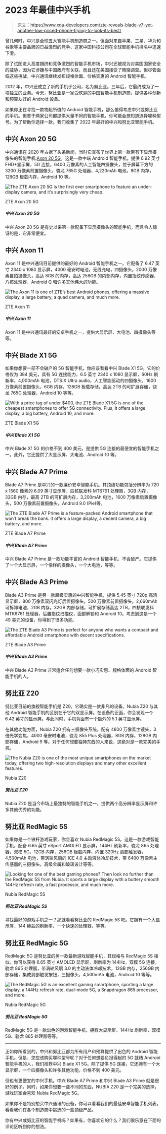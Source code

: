 # 2023 年最佳中兴手机

> 原文：<https://www.xda-developers.com/zte-reveals-blade-v7-yet-another-low-priced-phone-trying-to-look-its-best/>

曾几何时，中兴是全球五大智能手机制造商之一。但面对来自苹果、三星、华为和谷歌等主要品牌的日益激烈的竞争，这家中国科技公司在全球智能手机排名中迅速下滑。

除了试图进入高度拥挤和竞争激烈的智能手机市场，中兴还被视为对美国国家安全的威胁，因为它涉嫌与中国政府有关联，而且还在美国接受了贿赂调查。但尽管面临这些挑战，中兴通讯继续发布规格体面、价格实惠的 Android 智能手机。

2012 年，中兴还成立了新的手机子公司，名为努比亚。三年后，它最终成为了一项独立的业务。今天，努比亚是一家受欢迎的中国智能手机制造商，提供各种创新和预算友好的 Android 设备。

如果你正在寻找一款物超所值的 Android 智能手机，那么值得考虑中兴或努比亚的手机。但鉴于两家公司都提供大量不同的智能手机，你可能会想知道选择哪种型号。为了帮助你选择一款，我们收集了 2022 年最好的中兴和努比亚智能手机。

## 中兴 Axon 20 5G

中兴通讯在 2020 年占据了头条新闻，当时它宣布了世界上第一款带有下显示摄像头的智能手机:[Axon 20 5G](https://www.xda-developers.com/zte-axon-20-5g-under-display-camera-hands-on/)。这是一款中端 Android 智能手机，提供 6.92 英寸 FHD+显示屏，5G 连接，6400 万像素的人工智能四摄像头，位于屏幕下方的 3200 万像素前置摄像头，骁龙 765G 处理器，4,220mAh 电池，8GB 内存，128GB 板载内存，Android 10 等。

 <picture>![The ZTE Axon 20 5G is the first ever smartphone to feature an under-display camera, and it’s surprisingly very cheap.](img/4e8c2d843fd4b302e2953270e6a7ab25.png)</picture> 

ZTE Axon 20 5G

##### 中兴 Axon 20 5G

中兴 Axon 20 5G 是有史以来第一款配备下显示摄像头的智能手机，而且令人惊讶的是，它非常便宜。

## 中兴 Axon 11

Axon 11 是中兴通讯目前提供的最好的 Android 智能手机之一。它配备了 6.47 英寸 2340 x 1080 显示屏，4000 毫安时电池，无线充电，四摄像头，2000 万像素自拍摄像头，高达 8GB 的内存，高达 256GB 的内部内存，内置指纹传感器，八核处理器，Android Q 和许多其他伟大的功能。

 <picture>![The Axon 11 is one of ZTE’s best Android phones, offering a massive display, a large battery, a quad camera, and much more.](img/cb0962110da851349a3ebeab80d89fb9.png)</picture> 

ZTE Axon 11

##### 中兴 Axon 11

Axon 11 是中兴通讯最好的安卓手机之一，提供大显示屏、大电池、四摄像头等等。

## 中兴 Blade X1 5G

如果你想要一部不会破产的 5G 智能手机，你应该看看中兴 Blade X1 5G。它的价格仅为 384 美元，具有 5G 连接能力，6.5 英寸 2340 x 1080 显示屏，60Hz 刷新率，4,000mAh 电池，DTS:X Ultra audio，人工智能驱动的四摄像头，1600 万像素前置摄像头，6GB 内存，128GB 板载存储，高达 2TB 的可扩展存储，骁龙 765G 处理器，Android 10 等等。

 <picture>![With a price tag of under $400, the ZTE Blade X1 5G is one of the cheapest smartphones to offer 5G connectivity. Plus, it offers a large display, a big battery, Android 10, and more.](img/771170393a73c01b1b5a0c37efbdcf8b.png)</picture> 

ZTE Blade X1 5G

##### 中兴 Blade X1 5G

中兴 Blade X1 5G 的价格不到 400 美元，是提供 5G 连接的最便宜的智能手机之一。此外，它还提供了大显示屏、大电池、Android 10 等。

## 中兴 Blade A7 Prime

Blade A7 Prime 是中兴的一款廉价安卓智能手机。其顶级功能包括分辨率为 720 x 1560 像素的 6.09 英寸显示屏，四核联发科 MT6761 处理器，3GB 内存，32GB 内存，最高 2TB 的可扩展内存，3,200mAh 电池，1600 万像素后置摄像头，500 万像素前置摄像头，Android 9.0 (Pie)等。

 <picture>![The ZTE Blade A7 Prime is a feature-packed Android smartphone that won’t break the bank. It offers a large display, a decent camera, a big battery, and more.](img/958004e049d8e00f7ff4ee801e44733e.png)</picture> 

ZTE Blade A7 Prime

##### 中兴 Blade A7 Prime

中兴 Blade A7 Prime 是一款功能丰富的 Android 智能手机，不会破产。它提供了一个大显示屏，一个像样的摄像头，一个大电池，等等。

## 中兴 Blade A3 Prime

Blade A3 Prime 是另一款超级实惠的中兴智能手机，提供 5.45 英寸 720p 高清显示屏，800 万像素双闪光灯后置摄像头，500 万像素前置摄像头，2,660mAh 可拆卸电池，2GB 内存，32GB 内部存储，可扩展存储高达 2TB，四核联发科 MTK6761 处理器，后置指纹扫描仪，面部解锁和 Android 10。考虑到这是一个 49 美元的设备，你得到了很多功能。

 <picture>![The ZTE Blade A3 Prime is perfect for anyone who wants a compact and affordable Android smartphone with decent specifications.](img/0ef7fe7d7be46439f95c2def0982bf68.png)</picture> 

ZTE Blade A3 Prime

##### 中兴 Blade A3 Prime

中兴 Blade A3 Prime 非常适合任何想要一款小巧实惠、规格体面的 Android 智能手机的人。

## 努比亚 Z20

努比亚目前的旗舰智能手机是 Z20，它确实是一款非凡的设备。Nubia Z20 与其他 Android 智能手机的区别在于它的双显示屏。在设备的正面，你会发现一个 6.42 英寸的显示屏。与此同时，手机背面有一个额外的 5.1 英寸显示屏。

在其他功能方面，Nubia Z20 拥有三摄像头系统，配有 4800 万像素主镜头，3 倍光学变焦，4000 毫安时电池，骁龙 855 Plus 处理器，8GB 内存，128GB 内部存储，Android 9 等。对于任何想要独特东西的人来说，这绝对是一款完美的手机。

 <picture>![The Nubia Z20 is one of the most unique smartphones on the market today, offering two high-resolution displays and many other excellent features.](img/84a741c752b28ecf677e9b2b8e6cc63c.png)</picture> 

Nubia Z20

##### 努比亚 Z20

Nubia Z20 是当今市场上最独特的智能手机之一，提供两个高分辨率显示屏和许多其他优秀的功能。

## 努比亚 RedMagic 5S

如果你是一个铁杆游戏玩家，你会喜欢 Nubia RedMagic 5S。这是一款游戏智能手机，配备 6.65 英寸 eSport AMOLED 显示屏，144Hz 刷新率，骁龙 865 处理器，双模 5G，12GB 内存，256GB 板载内存，内置 320Hz 肩部触发器，4,500mAh 电池，带涡轮风扇的 ICE 4.0 主动液体冷却技术，带 6400 万像素主传感器的三摄像头，高级金属和玻璃设计等等。

 <picture>![Looking for one of the best gaming phones? Then look no further than the RedMagic 5S from Nubia. It sports a large display with a buttery smooth 144Hz refresh rate, a fast processor, and much more.](img/239824c588402d2c4c2dddcf2f93c3c1.png)</picture> 

Nubia RedMagic 5S

##### 努比亚 RedMagic 5S

寻找最好的游戏手机之一？那就看看努比亚的 RedMagic 5S 吧。它拥有一个大显示屏，144 赫兹的刷新率，一个快速的处理器，等等。

## 努比亚 RedMagic 5G

RedMagic 5G 是努比亚的另一款最新游戏智能手机，其规格与 RedMagic 5S 相似。你可以获得 6.65 英寸 AMOLED 显示屏，刷新率为 144Hz，双模 5G 连接，骁龙 865 处理器，带涡轮风扇 3.0 的主动液体冷却技术，12GB 内存，256GB 内部存储，集成肩部触发按钮，三摄像头，4,500mAh 电池，Android 10 等等。

 <picture>![The RedMagic 5G is an excellent gaming smartphone, sporting a large display, a 144Hz refresh rate, dual-mode 5G, a Snapdragon 865 processor, and more.](img/6a5058d9ae91f0dc48d3d39c00109805.png)</picture> 

Nubia RedMagic 5G

##### 努比亚 RedMagic 5G

RedMagic 5G 是一款出色的游戏智能手机，拥有大显示屏、144Hz 刷新率、双模 5G、骁龙 865 处理器等等。

* * *

正如你所看到的，中兴和努比亚都为所有用户和预算提供了出色的 Android 智能手机。但是，您应该购买哪种型号呢？对于任何想要负担得起的 5G 就绪 Android 智能手机的人，我们推荐中兴 Blade X1 5G。除了提供 5G 连接，它还拥有一个大显示屏，一个四摄像头和许多其他功能，价格不到 400 美元。

但也有更便宜的中兴手机，中兴 Blade A7 Prime 和中兴 Blade A3 Prime 就是很好的例子。同时，如果你想要一些不同的东西，NUBIA Z20 是一个完美的选择，游戏玩家会喜欢 Nubia RedMagic 5G。

如果你不是特别想买中兴通讯的设备，你可以看看我们的最佳安卓智能手机列表，看看我们在各个制造商中挑选的一些顶级产品。

你有中兴或努比亚的智能手机吗？如果有，你喜欢它的什么？我们很乐意在下面的评论区听到你的想法。